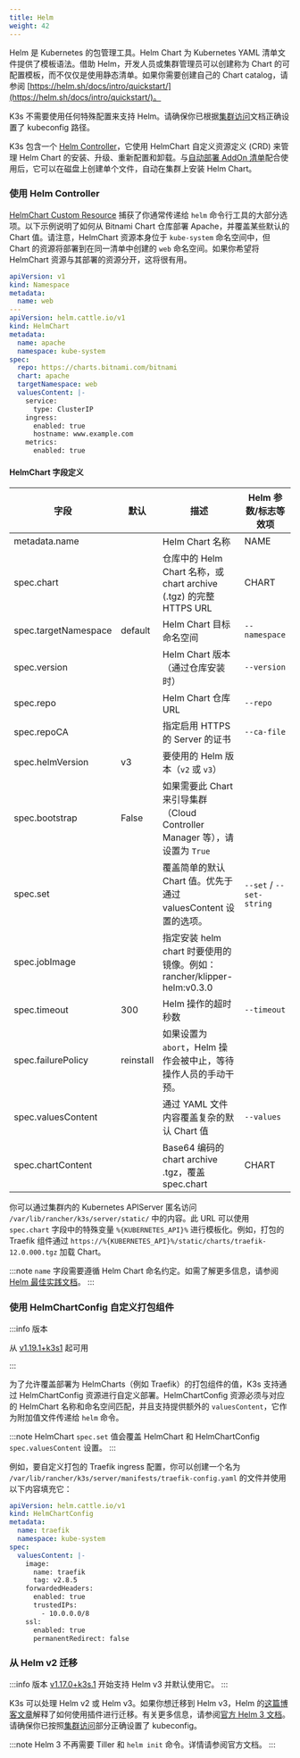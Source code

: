 ```yaml
---
title: Helm
weight: 42
---
```


Helm 是 Kubernetes 的包管理工具。Helm Chart 为 Kubernetes YAML 清单文件提供了模板语法。借助 Helm，开发人员或集群管理员可以创建称为 Chart 的可配置模板，而不仅仅是使用静态清单。如果你需要创建自己的 Chart catalog，请参阅 [https://helm.sh/docs/intro/quickstart/](https://helm.sh/docs/intro/quickstart/)。

K3s 不需要使用任何特殊配置来支持 Helm。请确保你已根据[集群访问](../cluster-access/cluster-access.md)文档正确设置了 kubeconfig 路径。

K3s 包含一个 [Helm Controller](https://github.com/k3s-io/helm-controller/)，它使用 HelmChart 自定义资源定义 (CRD) 来管理 Helm Chart 的安装、升级、重新配置和卸载。与[自动部署 AddOn 清单](../installation/packaged-components.md)配合使用后，它可以在磁盘上创建单个文件，自动在集群上安装 Helm Chart。

### 使用 Helm Controller

[HelmChart Custom Resource](https://github.com/k3s-io/helm-controller#helm-controller) 捕获了你通常传递给 `helm` 命令行工具的大部分选项。以下示例说明了如何从 Bitnami Chart 仓库部署 Apache，并覆盖某些默认的 Chart 值。请注意，HelmChart 资源本身位于 `kube-system` 命名空间中，但 Chart 的资源将部署到在同一清单中创建的 `web` 命名空间。如果你希望将 HelmChart 资源与其部署的资源分开，这将很有用。

```yaml
apiVersion: v1
kind: Namespace
metadata:
  name: web
---
apiVersion: helm.cattle.io/v1
kind: HelmChart
metadata:
  name: apache
  namespace: kube-system
spec:
  repo: https://charts.bitnami.com/bitnami
  chart: apache
  targetNamespace: web
  valuesContent: |-
    service:
      type: ClusterIP
    ingress:
      enabled: true
      hostname: www.example.com
    metrics:
      enabled: true
```

#### HelmChart 字段定义

| 字段 | 默认 | 描述 | Helm 参数/标志等效项 |
|-------|---------|-------------|-------------------------------|
| metadata.name |   | Helm Chart 名称 | NAME |
| spec.chart |   | 仓库中的 Helm Chart 名称，或 chart archive (.tgz) 的完整 HTTPS URL | CHART |
| spec.targetNamespace | default | Helm Chart 目标命名空间 | `--namespace` |
| spec.version |   | Helm Chart 版本（通过仓库安装时） | `--version` |
| spec.repo |   | Helm Chart 仓库 URL | `--repo` |
| spec.repoCA | | 指定启用 HTTPS 的 Server 的证书 | `--ca-file` |
| spec.helmVersion | v3 | 要使用的 Helm 版本（`v2` 或 `v3`） |  |
| spec.bootstrap | False | 如果需要此 Chart 来引导集群（Cloud Controller Manager 等），请设置为 `True` |  |
| spec.set |   | 覆盖简单的默认 Chart 值。优先于通过 valuesContent 设置的选项。 | `--set` / `--set-string` |
| spec.jobImage |   | 指定安装 helm chart 时要使用的镜像。例如：rancher/klipper-helm:v0.3.0 | |
| spec.timeout | 300 | Helm 操作的超时秒数 | `--timeout` |
| spec.failurePolicy | reinstall | 如果设置为 `abort`，Helm 操作会被中止，等待操作人员的手动干预。 | |
| spec.valuesContent |   | 通过 YAML 文件内容覆盖复杂的默认 Chart 值 | `--values` |
| spec.chartContent |   | Base64 编码的 chart archive .tgz，覆盖 spec.chart | CHART |

你可以通过集群内的 Kubernetes APIServer 匿名访问 `/var/lib/rancher/k3s/server/static/` 中的内容。此 URL 可以使用 `spec.chart` 字段中的特殊变量 `%{KUBERNETES_API}%` 进行模板化。例如，打包的 Traefik 组件通过 `https://%{KUBERNETES_API}%/static/charts/traefik-12.0.000.tgz` 加载 Chart。

:::note
`name` 字段需要遵循 Helm Chart 命名约定。如需了解更多信息，请参阅 [Helm 最佳实践文档](https://helm.sh/docs/chart_best_practices/conventions/#chart-names)。
:::

### 使用 HelmChartConfig 自定义打包组件

:::info 版本

从 [v1.19.1+k3s1](https://github.com/k3s-io/k3s/releases/tag/v1.19.1%2Bk3s1) 起可用

:::

为了允许覆盖部署为 HelmCharts（例如 Traefik）的打包组件的值，K3s 支持通过 HelmChartConfig 资源进行自定义部署。HelmChartConfig 资源必须与对应的 HelmChart 名称和命名空间匹配，并且支持提供额外的 `valuesContent`，它作为附加值文件传递给 `helm` 命令。

:::note
HelmChart `spec.set` 值会覆盖 HelmChart 和 HelmChartConfig `spec.valuesContent` 设置。
:::

例如，要自定义打包的 Traefik ingress 配置，你可以创建一个名为 `/var/lib/rancher/k3s/server/manifests/traefik-config.yaml` 的文件并使用以下内容填充它：

```yaml
apiVersion: helm.cattle.io/v1
kind: HelmChartConfig
metadata:
  name: traefik
  namespace: kube-system
spec:
  valuesContent: |-
    image:
      name: traefik
      tag: v2.8.5
    forwardedHeaders:
      enabled: true
      trustedIPs:
        - 10.0.0.0/8
    ssl:
      enabled: true
      permanentRedirect: false
```

### 从 Helm v2 迁移

:::info 版本
[v1.17.0+k3s.1](https://github.com/k3s-io/k3s/releases/tag/v1.17.0%2Bk3s.1) 开始支持 Helm v3 并默认使用它。
:::

K3s 可以处理 Helm v2 或 Helm v3。如果你想迁移到 Helm v3，Helm 的[这篇博客文章](https://helm.sh/blog/migrate-from-helm-v2-to-helm-v3/)解释了如何使用插件进行迁移。有关更多信息，请参阅[官方 Helm 3 文档](https://helm.sh/docs/)。请确保你已按照[集群访问](../cluster-access/cluster-access.md)部分正确设置了 kubeconfig。

:::note
Helm 3 不再需要 Tiller 和 `helm init` 命令。详情请参阅官方文档。
:::
